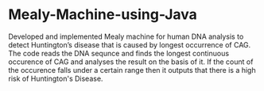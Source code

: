 # Mealy-Machine-using-Java
Developed and implemented Mealy machine for human DNA analysis to detect Huntington’s disease that is caused by longest occurrence of CAG. The code reads the DNA sequnce and finds the longest continuous occurence of CAG and analyses the result on the basis of it. If the count of the occurence falls under a certain range then it outputs that there is a high risk of Huntington's Disease.

